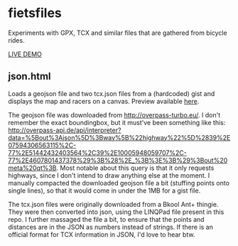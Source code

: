 fietsfiles
==========

Experiments with GPX, TCX and similar files that are gathered from bicycle rides.

[LIVE DEMO](https://rawgit.com/puf/fietsfiles/master/json.html)

json.html
---
Loads a geojson file and two tcx.json files from a (hardcoded) gist and displays the map and racers on a canvas. Preview available <a href="https://rawgit.com/puf/fietsfiles/master/json.html">here</a>.

The geojson file was downloaded from http://overpass-turbo.eu/. I don't remember the exact boundingbox, but it must've been something like this: http://overpass-api.de/api/interpreter?data=%5Bout%3Ajson%5D%3Bway%5B%22highway%22%5D%2839%2E07594306563115%2C-77%2E51442432403564%2C39%2E10005948059707%2C-77%2E4607801437378%29%3B%28%2E_%3B%3E%3B%29%3Bout%20meta%20qt%3B. Most notable about this query is that it only requests highways, since I don't intend to draw anything else at the moment. I manually compacted the downloaded geojson file a bit (stuffing points onto single lines), so that it would come in under the 1MB for a gist file.

The tcx.json files were originally downloaded from a Bkool Ant+ thingie. They were then converted into json, using the LINQPad file present in this repo. I further massaged the file a bit, to ensure that the points and distances are in the JSON as numbers instead of strings. If there is an official format for TCX information in JSON, I'd love to hear btw.
